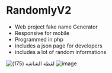 
# RandomlyV2
- Web project fake name Generator
- Responsive for mobile
- Programmed in php
- includes a json page for developers 
- includes a lot of random informations

![‏‏لقطة الشاشة (175)](https://user-images.githubusercontent.com/77233657/130471513-fe3097d7-8381-44cb-8e64-b0d201e16f32.png)
![image](https://user-images.githubusercontent.com/77233657/133859840-84a320f0-9ac4-463d-bfcd-1afc7a1dc311.jpeg)
